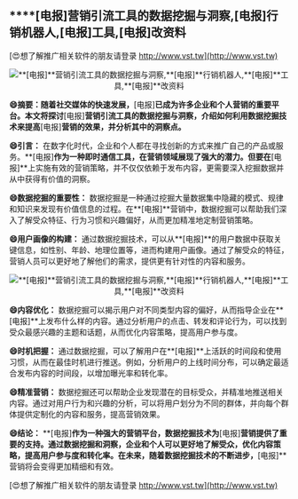 ## ****[电报]**营销引流工具的数据挖掘与洞察,**[电报]**行销机器人,**[电报]**工具,**[电报]**改资料**

[😍想了解推广相关软件的朋友请登录 http://www.vst.tw](http://www.vst.tw)

 <center><img src="https://vst.tw/MP4/tuiguang/png/4.png" alt="**[电报]**营销引流工具的数据挖掘与洞察,**[电报]**行销机器人,**[电报]**工具,**[电报]**改资料"></center>

**😄摘要：随着社交媒体的快速发展，**[电报]**已成为许多企业和个人营销的重要平台。本文将探讨**[电报]**营销引流工具的数据挖掘与洞察，介绍如何利用数据挖掘技术来提高**[电报]**营销的效果，并分析其中的洞察点。**

**😄引言：**
在数字化时代，企业和个人都在寻找创新的方式来推广自己的产品或服务。**[电报]**作为一种即时通信工具，在营销领域展现了强大的潜力。但要在**[电报]**上实施有效的营销策略，并不仅仅依赖于发布内容，更需要深入挖掘数据并从中获得有价值的洞察。

**😄数据挖掘的重要性：**
数据挖掘是一种通过挖掘大量数据集中隐藏的模式、规律和知识来发现有价值信息的过程。在**[电报]**营销中，数据挖掘可以帮助我们深入了解受众特征、行为习惯和兴趣偏好，从而更加精准地定制营销策略。

**😄用户画像的构建：**
通过数据挖掘技术，可以从**[电报]**的用户数据中获取关键信息，如性别、年龄、地理位置等，进而构建用户画像。通过了解受众的特征，营销人员可以更好地了解他们的需求，提供更有针对性的内容和服务。

 <center><img src="https://vst.tw/MP4/tuiguang/png/0.png" alt="**[电报]**营销引流工具的数据挖掘与洞察,**[电报]**行销机器人,**[电报]**工具,**[电报]**改资料"></center>

**😄内容优化：**
数据挖掘可以揭示用户对不同类型内容的偏好，从而指导企业在**[电报]**上发布什么样的内容。通过分析用户的点击、转发和评论行为，可以找到受众最感兴趣的主题和话题，从而优化内容策略，提高用户参与度。

**😄时机把握：**
通过数据挖掘，可以了解用户在**[电报]**上活跃的时间段和使用习惯，从而在最佳时机进行推送。例如，分析用户的上线时间分布，可以确定最适合发布内容的时间段，以增加曝光率和转化率。

**😄精准营销：**
数据挖掘还可以帮助企业发现潜在的目标受众，并精准地推送相关内容。通过对用户行为和兴趣的分析，可以将用户划分为不同的群体，并向每个群体提供定制化的内容和服务，提高营销效果。

**😄结论：**
**[电报]**作为一种强大的营销平台，数据挖掘技术为**[电报]**营销提供了重要的支持。通过数据挖掘和洞察，企业和个人可以更好地了解受众，优化内容策略，提高用户参与度和转化率。在未来，随着数据挖掘技术的不断进步，**[电报]**营销将会变得更加精细和有效。

[😍想了解推广相关软件的朋友请登录 http://www.vst.tw](http://www.vst.tw)



